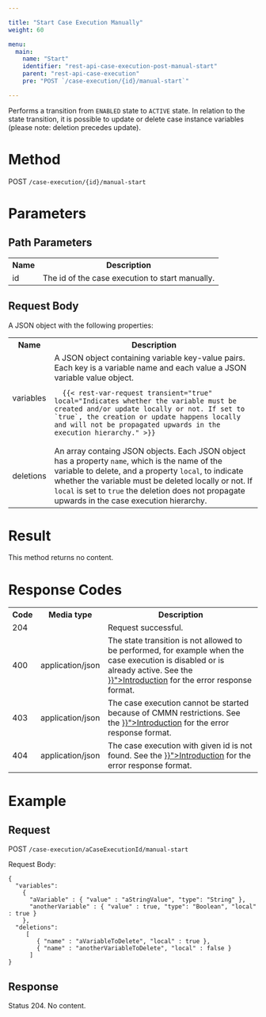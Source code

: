 ```yaml
---

title: "Start Case Execution Manually"
weight: 60

menu:
  main:
    name: "Start"
    identifier: "rest-api-case-execution-post-manual-start"
    parent: "rest-api-case-execution"
    pre: "POST `/case-execution/{id}/manual-start`"

---
```


Performs a transition from <code>ENABLED</code> state to <code>ACTIVE</code> state. In relation to the state transition, it is possible to update or delete case instance variables (please note: deletion precedes update).

# Method

POST `/case-execution/{id}/manual-start`


# Parameters

## Path Parameters

<table class="table table-striped">
  <tr>
    <th>Name</th>
    <th>Description</th>
  </tr>
  <tr>
    <td>id</td>
    <td>The id of the case execution to start manually.</td>
  </tr>
</table>


## Request Body

A JSON object with the following properties:

<table class="table table-striped">
  <tr>
    <th>Name</th>
    <th>Description</th>
  </tr>
  <tr>
    <td>variables</td>
    <td>A JSON object containing variable key-value pairs. Each key is a variable name and each value a JSON variable value object.

      {{< rest-var-request transient="true" local="Indicates whether the variable must be created and/or update locally or not. If set to `true`, the creation or update happens locally and will not be propagated upwards in the execution hierarchy." >}}
  </tr>
  <tr>
    <td>deletions</td>
    <td>An array containg JSON objects. Each JSON object has a property <code>name</code>, which is the name of the variable to delete, and a property <code>local</code>, to indicate whether the variable must be deleted locally or not. If <code>local</code> is set to <code>true</code> the deletion does not propagate upwards in the case execution hierarchy.</td>
  </tr>
</table>


# Result

This method returns no content.


# Response Codes

<table class="table table-striped">
  <tr>
    <th>Code</th>
    <th>Media type</th>
    <th>Description</th>
  </tr>
  <tr>
    <td>204</td>
    <td></td>
    <td>Request successful.</td>
  </tr>
  <tr>
    <td>400</td>
    <td>application/json</td>
    <td>The state transition is not allowed to be performed, for example when the case execution is disabled or is already active. See the <a href="{{< ref "/reference/rest/overview/_index.md#error-handling" >}}">Introduction</a> for the error response format.</td>
  </tr>
  <tr>
    <td>403</td>
    <td>application/json</td>
    <td>The case execution cannot be started because of CMMN restrictions. See the <a href="{{< ref "/reference/rest/overview/_index.md#error-handling" >}}">Introduction</a> for the error response format.</td>
  </tr>
  <tr>
    <td>404</td>
    <td>application/json</td>
    <td>The case execution with given id is not found. See the <a href="{{< ref "/reference/rest/overview/_index.md#error-handling" >}}">Introduction</a> for the error response format.</td>
  </tr>
</table>

# Example

## Request

POST `/case-execution/aCaseExecutionId/manual-start`

Request Body:

    {
      "variables":
        {
          "aVariable" : { "value" : "aStringValue", "type": "String" },
          "anotherVariable" : { "value" : true, "type": "Boolean", "local" : true }
        },
      "deletions":
         [
            { "name" : "aVariableToDelete", "local" : true },
            { "name" : "anotherVariableToDelete", "local" : false }
          ]
    }

## Response

Status 204. No content.

